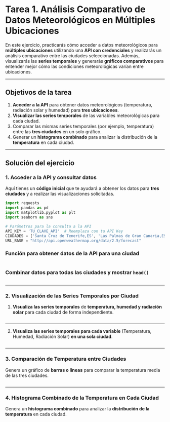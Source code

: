 # Tarea 1. Análisis Comparativo de Datos Meteorológicos en Múltiples Ubicaciones

En este ejercicio, practicarás cómo acceder a datos meteorológicos para **múltiples ubicaciones** utilizando una **API con credenciales** y realizarás un análisis comparativo entre las ciudades seleccionadas. Además, visualizarás las **series temporales** y generarás **gráficos comparativos** para entender mejor cómo las condiciones meteorológicas varían entre ubicaciones.

---

## Objetivos de la tarea

1. **Acceder a la API** para obtener datos meteorológicos (temperatura, radiación solar y humedad) para **tres ubicaciones**.
2. **Visualizar las series temporales** de las variables meteorológicas para cada ciudad.
3. Comparar las mismas series temporales (por ejemplo, temperatura) entre las **tres ciudades** en un solo gráfico.
4. Generar un **histograma combinado** para analizar la distribución de la **temperatura** en cada ciudad.

---

## Solución del ejercicio

### 1. Acceder a la API y consultar datos
Aquí tienes un **código inicial** que te ayudará a obtener los datos para **tres ciudades** y a realizar las visualizaciones solicitadas.

```python
import requests
import pandas as pd
import matplotlib.pyplot as plt
import seaborn as sns

# Parámetros para la consulta a la API
API_KEY = 'TU_CLAVE_API'  # Reemplaza con tu API Key
CIUDADES = ['Santa Cruz de Tenerife,ES', 'Las Palmas de Gran Canaria,ES', 'Madrid,ES']
URL_BASE = "http://api.openweathermap.org/data/2.5/forecast"
```
### Función para obtener datos de la API para una ciudad

```python

```
### Combinar datos para todas las ciudades y mostrar `head()`

```python

```

---

### 2. Visualización de las Series Temporales por Ciudad

1. **Visualiza las series temporales** de **temperatura, humedad y radiación solar** para cada ciudad de forma independiente.

```python

```

---

2. **Visualiza las series temporales para cada variable** (Temperatura, Humedad, Radiación Solar) **en una sola ciudad**.

```python

```

---

### 3. Comparación de Temperatura entre Ciudades

Genera un gráfico de **barras o líneas** para comparar la temperatura media de las tres ciudades.

```python

```

---

### 4. Histograma Combinado de la Temperatura en Cada Ciudad

Genera un **histograma combinado** para analizar la **distribución de la temperatura** en cada ciudad.

```python

```